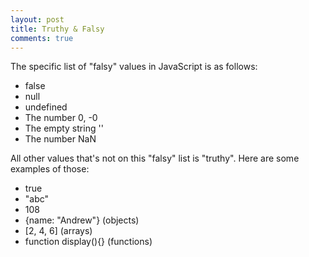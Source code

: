 ```yaml
---
layout: post
title: Truthy & Falsy
comments: true
---
```


The specific list of "falsy" values in JavaScript is as follows:

- false
- null
- undefined
- The number 0, -0
- The empty string ''
- The number NaN


All other values that's not on this "falsy" list is "truthy". Here are some examples of those:

- true
- "abc"
- 108
- {name: "Andrew"} (objects)
- \[2, 4, 6\] (arrays)
- function display(){} (functions)
